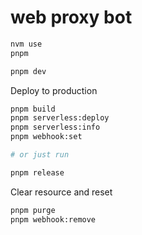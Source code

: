# web proxy bot

```sh
nvm use
pnpm

pnpm dev
```

Deploy to production

```sh
pnpm build
pnpm serverless:deploy
pnpm serverless:info
pnpm webhook:set

# or just run

pnpm release
```

Clear resource and reset

```sh
pnpm purge
pnpm webhook:remove
```
